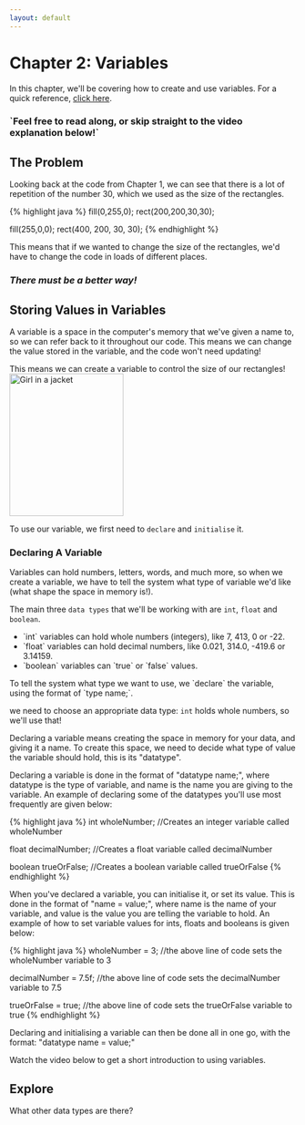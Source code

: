 ```yaml
---
layout: default
---
```


<h1>Chapter 2: Variables</h1>

In this chapter, we'll be covering how to create and use variables. For a quick reference, <a href="../Essentials/variables">click here</a>.

<h3>`Feel free to read along, or skip straight to the video explanation below!`</h3>

<h2>The Problem</h2>
Looking back at the code from Chapter 1, we can see that there is a lot of repetition of the number 30, which we used as the size of the rectangles.

{% highlight java %}
fill(0,255,0);
rect(200,200,30,30);

fill(255,0,0);
rect(400, 200, 30, 30);
{% endhighlight %}

This means that if we wanted to change the size of the rectangles, we'd have to change the code in loads of different places.

<h3><i>There must be a better way!</i></h3>

<h2>Storing Values in Variables</h2>
A variable is a space in the computer's memory that we've given a name to, so we can refer back to it throughout our code. This means we can change the value stored in the variable, and the code won't need updating!

This means we can create a variable to control the size of our rectangles!
<img src="./Images/size_variable.png" alt="Girl in a jacket" width="200" height="250">

To use our variable, we first need to `declare` and `initialise` it.

<h3>Declaring A Variable</h3>
Variables can hold numbers, letters, words, and much more, so when we create a variable, we have to tell the system what type of variable we'd like (what shape the space in memory is!).

The main three `data types` that we'll be working with are `int`, `float` and `boolean`.
<ul>
<li>`int` variables can hold whole numbers (integers), like 7, 413, 0 or -22.</li>
<li>`float` variables can hold decimal numbers, like 0.021, 314.0, -419.6 or 3.14159.</li>
<li>`boolean` variables can `true` or `false` values.</li>
</ul>
To tell the system what type we want to use, we `declare` the variable, using the format of `type name;`.


we need to choose an appropriate data type: `int` holds whole numbers, so we'll use that!




Declaring a variable means creating the space in memory for your data, and giving it a name.
To create this space, we need to decide what type of value the variable should hold, this is its "datatype".

Declaring a variable is done in the format of "datatype name;", where datatype is the type of variable, and name is the name you are giving to the variable. An example of declaring some of the datatypes you'll use most frequently are given below:

{% highlight java %}
int wholeNumber; //Creates an integer variable called wholeNumber

float decimalNumber; //Creates a float variable called decimalNumber

boolean trueOrFalse; //Creates a boolean variable called trueOrFalse
{% endhighlight %}

When you've declared a variable, you can initialise it, or set its value. This is done in the format of "name = value;", where name is the name of your variable, and value is the value you are telling the variable to hold.
An example of how to set variable values for ints, floats and booleans is given below:

{% highlight java %}
wholeNumber = 3;
//the above line of code sets the wholeNumber variable to 3

decimalNumber = 7.5f;
//the above line of code sets the decimalNumber variable to 7.5

trueOrFalse = true;
//the above line of code sets the trueOrFalse variable to true
{% endhighlight %}

Declaring and initialising a variable can then be done all in one go, with the format: "datatype name = value;"

Watch the video below to get a short introduction to using variables.

<h2>Explore</h2>
What other data types are there?
